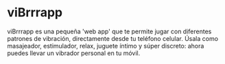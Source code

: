 # viBrrrapp
viBrrrapp es una pequeña 'web app' que te permite jugar con diferentes patrones de vibración, directamente desde tu teléfono celular. Úsala como masajeador, estimulador, relax, juguete íntimo y súper discreto: ahora puedes llevar un vibrador personal en tu móvil.
